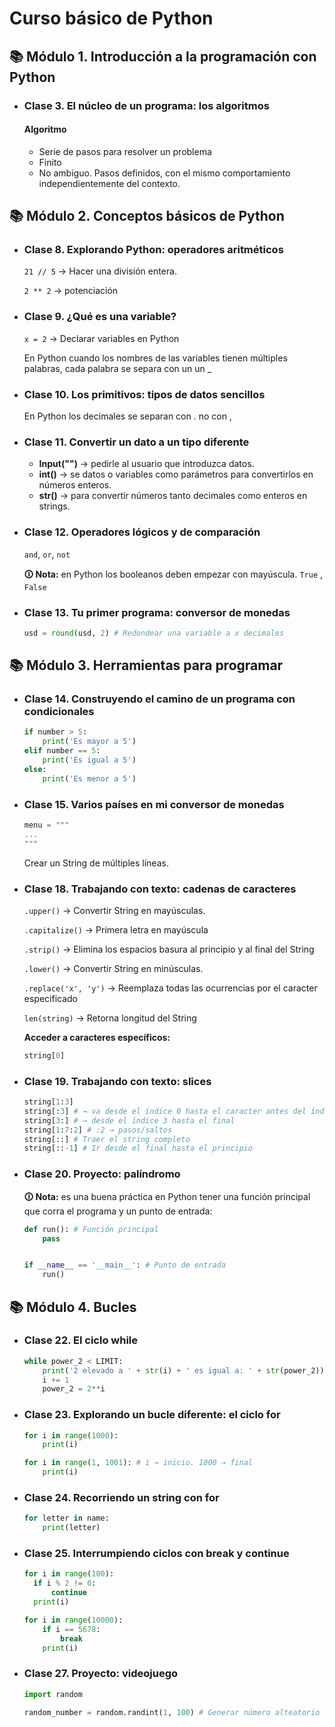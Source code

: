 # Curso básico de Python

## 📚 Módulo 1. Introducción a la programación con Python

- ### Clase 3. El núcleo de un programa: los algoritmos

  #### Algoritmo

  - Serie de pasos para resolver un problema
  - Finito
  - No ambiguo. Pasos definidos, con el mismo comportamiento independientemente del contexto.

## 📚 Módulo  2. Conceptos básicos de Python

- ### Clase 8. Explorando Python: operadores aritméticos

  `21 // 5` → Hacer una división entera.

  `2 ** 2` → potenciación

- ### Clase 9. ¿Qué es una variable?

  `x = 2` → Declarar variables en Python

  En Python cuando los nombres de las variables tienen múltiples palabras, cada palabra se separa con un un _

- ### Clase 10. Los primitivos: tipos de datos sencillos

  En Python los decimales se separan con . no con ,

- ### Clase 11. Convertir un dato a un tipo diferente

  - **Input("")** →  pedirle al usuario que introduzca datos.
  - **int()** → se datos o variables como parámetros para convertirlos en números  enteros.
  - **str()** → para convertir números tanto decimales como enteros en strings.

- ### Clase 12. Operadores lógicos y de comparación

  `and`, `or`, `not`

  **🛈 Nota:** en Python los booleanos deben empezar con mayúscula. `True` , `False`

- ### Clase 13. Tu primer programa: conversor de monedas

  ````python
  usd = round(usd, 2) # Redondear una variable a x decimales
  ````


## 📚 Módulo 3. Herramientas para programar

- ### Clase 14. Construyendo el camino de un programa con condicionales

  ````python
  if number > 5:
      print('Es mayor a 5')
  elif number == 5:
      print('Es igual a 5')
  else:
      print('Es menor a 5')
  ````

- ### Clase 15. Varios países en mi conversor de monedas

  ````python
  menu = """
  ...
  """
  ````

  Crear un String de múltiples líneas.

- ### Clase 18. Trabajando con texto: cadenas de caracteres

  `.upper()` → Convertir String en mayúsculas.

  `.capitalize()` → Primera letra en mayúscula

  `.strip()` → Elimina los espacios basura al principio y al final del String

  `.lower()` → Convertir String en minúsculas.

  `.replace('x', 'y')` → Reemplaza todas las ocurrencias por el caracter especificado

  `len(string)` → Retorna longitud del String

  **Acceder a caracteres específicos:** 

  ````python
  string[0]
  ````

- ### Clase 19. Trabajando con texto: slices

  ```python
  string[1:3]
  string[:3] # → va desde el índice 0 hasta el caracter antes del índice 3
  string[3:] # → desde el índice 3 hasta el final
  string[1:7:2] # :2 → pasos/saltos
  string[::] # Traer el string completo
  string[::-1] # Ir desde el final hasta el principio
  ```

- ### Clase 20. Proyecto: palíndromo

  **🛈 Nota:** es una buena práctica en Python tener una función principal que corra el programa y un punto de entrada:

  ````python
  def run(): # Función principal
      pass
  
  
  if __name__ == '__main__': # Punto de entrada
      run()
  
  ````


## 📚 Módulo 4. Bucles

- ### Clase 22. El ciclo while

  ```python
  while power_2 < LIMIT:
      print('2 elevado a ' + str(i) + ' es igual a: ' + str(power_2))
      i += 1
      power_2 = 2**i
  ```

- ### Clase 23. Explorando un bucle diferente: el ciclo for

  ```python
  for i in range(1000):
      print(i)
  ```
  ````python
  for i in range(1, 1001): # i → inicio. 1000 → final
      print(i)
  ````

- ### Clase 24. Recorriendo un string con for

  ```python
  for letter in name:
      print(letter)
  ```

- ### Clase 25. Interrumpiendo ciclos con break y continue

  ```python
  for i in range(100):
  	if i % 2 != 0:
  		continue
  	print(i)
  ```
  ```python
  for i in range(10000):
      if i == 5678:
          break
      print(i)
  ```

- ### Clase 27. Proyecto: videojuego

  ````python
  import random
  
  random_number = random.randint(1, 100) # Generar número alteatorio entero
  ````

